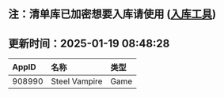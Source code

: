 ## 注：清单库已加密想要入库请使用 ([入库工具](https://github.com/BlankTMing/ManifestAutoUpdate/releases))

## 更新时间：2025-01-19 08:48:28
| AppID | 名称 | 类型  |
| :-------------------- | :----------------------------- | :----------- |
| 908990 | Steel Vampire| Game |
